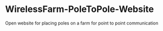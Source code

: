# WirelessFarm-PoleToPole-Website
Open website for placing poles on a farm for point to point communication
